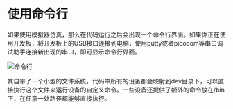 # 使用命令行

如果使用模拟器仿真，那么在代码运行之后会出现一个命令行界面。如果你正在使用开发板，将开发板上的USB接口连接到电脑，使用putty或者picocom等串口调试助手连接新出现的串口，即可显示命令行界面。

![命令行](../img/%E5%91%BD%E4%BB%A4%E8%A1%8C.png)

其自带了一个小型的文件系统，代码中所有的设备都会映射到dev目录下，可以直接执行这个文件来运行设备的自定义命令。一些设备还提供了额外的命令放在/bin下，在任意一处路径都能够直接执行。
